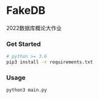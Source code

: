 # FakeDB

2022数据库概论大作业

### Get Started

```bash
# python >= 3.6
pip3 install -r requirements.txt
```
### Usage

```bash
python3 main.py
```
